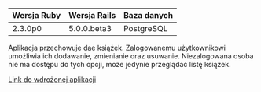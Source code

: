 |Wersja Ruby|Wersja Rails|Baza danych|
|---|---|---|
|2.3.0p0|5.0.0.beta3|PostgreSQL|

Aplikacja przechowuje dae książek. Zalogowanemu użytkownikowi umożliwia ich dodawanie, zmienianie oraz usuwanie. Niezalogowana osoba nie ma dostępu do tych opcji, może jedynie przeglądać listę książek.

[Link do wdrożonej aplikacji](https://books1.herokuapp.com/)
